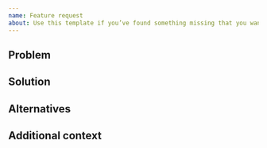 ```yaml
---
name: Feature request
about: Use this template if you’ve found something missing that you want to see added.
---
```


## Problem

<!-- A clear and concise description of what the problem is. -->

## Solution

<!-- A clear and concise description of what you want to happen. -->

## Alternatives

<!-- A clear and concise description of any alternative solutions or features you’ve considered. -->

## Additional context

<!-- Add any other context or screenshots about the feature request here. -->
